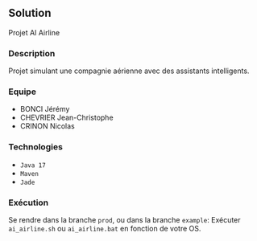## Solution
Projet AI Airline

### Description 
Projet simulant une compagnie aérienne avec
des assistants intelligents.

### Equipe
- BONCI Jérémy
- CHEVRIER Jean-Christophe
- CRINON Nicolas

### Technologies
- `Java 17` 
- `Maven` 
- `Jade`

### Exécution
Se rendre dans la branche `prod`, ou dans la branche `example`:
Exécuter `ai_airline.sh` ou `ai_airline.bat` en fonction de votre
OS.